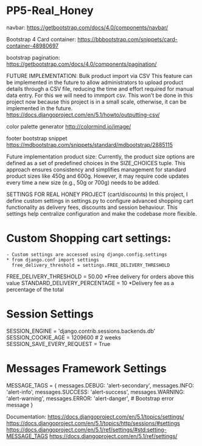 # PP5-Real_Honey
navbar: https://getbootstrap.com/docs/4.0/components/navbar/

Bootstrap 4 Card container: https://bbbootstrap.com/snippets/card-container-48980697

bootstrap pagination: https://getbootstrap.com/docs/4.0/components/pagination/



FUTURE IMPLEMENTATION: Bulk product import via CSV
This feature can be implemented in the future to allow administrators to upload product details through a CSV file, reducing the time and effort required for manual data entry. For this we will need to immport csv. This won't be done in this project now because this project is in a small scale, otherwise, it can be implemented in the future.
https://docs.djangoproject.com/en/5.1/howto/outputting-csv/
  
color palette generator http://colormind.io/image/

footer bootstrap snippet https://mdbootstrap.com/snippets/standard/mdbootstrap/2885115



Future implementation product size:
Currently, the product size options are defined as a set of predefined choices in the SIZE_CHOICES tuple. This approach ensures consistency and simplifies management for standard product sizes like 450g and 600g. However, it may require code updates every time a new size (e.g., 50g or 700g) needs to be added.



SETTINGS FOR REAL HONEY PROJECT (cart/discounts)
   In this project, I define custom settings in settings.py to configure advanced shopping cart functionality as delivery fees, discounts and session behaviour. This settings help centralize configuration and make the codebase more flexible. 

# Custom Shopping cart settings: 
    - Custom settings are accessed using django.config.settings
    * from django.conf import settings
      free_delivery_threshold = settings.FREE_DELIVERY_THRESHOLD


FREE_DELIVERY_THRESHOLD = 50.00 *Free delivery for orders above this value
STANDARD_DELIVERY_PERCENTAGE = 10 *Delivery fee as a percentage of the total

# Session Settings
SESSION_ENGINE = 'django.contrib.sessions.backends.db'
SESSION_COOKIE_AGE = 1209600  # 2 weeks
SESSION_SAVE_EVERY_REQUEST = True

# Messages Framework Settings
MESSAGE_TAGS = {
    messages.DEBUG: 'alert-secondary',
    messages.INFO: 'alert-info',
    messages.SUCCESS: 'alert-success',
    messages.WARNING: 'alert-warning',
    messages.ERROR: 'alert-danger',  # Bootstrap error message
}

Documentation: 
https://docs.djangoproject.com/en/5.1/topics/settings/
https://docs.djangoproject.com/en/5.1/topics/http/sessions/#settings
https://docs.djangoproject.com/en/5.1/ref/settings/#std:setting-MESSAGE_TAGS
https://docs.djangoproject.com/en/5.1/ref/settings/